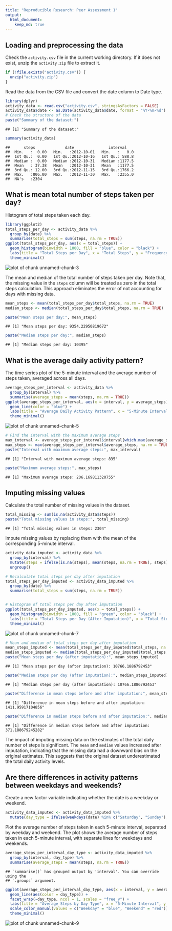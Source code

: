 ```yaml
---
title: "Reproducible Research: Peer Assessment 1"
output: 
  html_document:
    keep_md: true
---
```



## Loading and preprocessing the data
Check the `activity.csv` file in the current working directory. If it does not exist, unzip the `activity.zip` file to extract it.

``` r
if (!file.exists("activity.csv")) {
  unzip("activity.zip")
}
```

Read the data from the CSV file and convert the date column to Date type.

``` r
library(dplyr)
activity_data <- read.csv("activity.csv", stringsAsFactors = FALSE)
activity_data$date <- as.Date(activity_data$date, format = "%Y-%m-%d")
# Check the structure of the data
paste("Summary of the dataset:")
```

```
## [1] "Summary of the dataset:"
```

``` r
summary(activity_data)
```

```
##      steps             date               interval     
##  Min.   :  0.00   Min.   :2012-10-01   Min.   :   0.0  
##  1st Qu.:  0.00   1st Qu.:2012-10-16   1st Qu.: 588.8  
##  Median :  0.00   Median :2012-10-31   Median :1177.5  
##  Mean   : 37.38   Mean   :2012-10-31   Mean   :1177.5  
##  3rd Qu.: 12.00   3rd Qu.:2012-11-15   3rd Qu.:1766.2  
##  Max.   :806.00   Max.   :2012-11-30   Max.   :2355.0  
##  NA's   :2304
```

## What is mean total number of steps taken per day?
Histogram of total steps taken each day.

``` r
library(ggplot2)
total_steps_per_day <- activity_data %>%
  group_by(date) %>%
  summarise(total_steps = sum(steps, na.rm = TRUE))
ggplot(total_steps_per_day, aes(x = total_steps)) +
  geom_histogram(binwidth = 1000, fill = "blue", color = "black") +
  labs(title = "Total Steps per Day", x = "Total Steps", y = "Frequency") +
  theme_minimal()
```

![plot of chunk unnamed-chunk-3](figure/unnamed-chunk-3-1.png)

The mean and median of the total number of steps taken per day.
Note that, the missing value in the `steps` column will be treated as zero in the total steps calculation. This approach eliminates the error of not accounting for days with missing data.

``` r
mean_steps <- mean(total_steps_per_day$total_steps, na.rm = TRUE)
median_steps <- median(total_steps_per_day$total_steps, na.rm = TRUE)

paste("Mean steps per day:", mean_steps)
```

```
## [1] "Mean steps per day: 9354.22950819672"
```

``` r
paste("Median steps per day:", median_steps)
```

```
## [1] "Median steps per day: 10395"
```

## What is the average daily activity pattern?
The time series plot of the 5-minute interval and the average number of steps taken, averaged across all days.

``` r
average_steps_per_interval <- activity_data %>%
  group_by(interval) %>%
  summarise(average_steps = mean(steps, na.rm = TRUE))
ggplot(average_steps_per_interval, aes(x = interval, y = average_steps)) +
  geom_line(color = "blue") +
  labs(title = "Average Daily Activity Pattern", x = "5-Minute Interval", y = "Average Steps") +
  theme_minimal()
```

![plot of chunk unnamed-chunk-5](figure/unnamed-chunk-5-1.png)

``` r
# Find the interval with the maximum average steps
max_interval <- average_steps_per_interval$interval[which.max(average_steps_per_interval$average_steps)]
max_steps <- max(average_steps_per_interval$average_steps, na.rm = TRUE)
paste("Interval with maximum average steps:", max_interval)
```

```
## [1] "Interval with maximum average steps: 835"
```

``` r
paste("Maximum average steps:", max_steps)
```

```
## [1] "Maximum average steps: 206.169811320755"
```

## Imputing missing values
Calculate the total number of missing values in the dataset.

``` r
total_missing <- sum(is.na(activity_data$steps))
paste("Total missing values in steps:", total_missing)
```

```
## [1] "Total missing values in steps: 2304"
```

Impute missing values by replacing them with the mean of the corresponding 5-minute interval.


``` r
activity_data_imputed <- activity_data %>%
  group_by(interval) %>%
  mutate(steps = ifelse(is.na(steps), mean(steps, na.rm = TRUE), steps)) %>%
  ungroup()

# Recalculate total steps per day after imputation
total_steps_per_day_imputed <- activity_data_imputed %>%
  group_by(date) %>%
  summarise(total_steps = sum(steps, na.rm = TRUE))


# Histogram of total steps per day after imputation
ggplot(total_steps_per_day_imputed, aes(x = total_steps)) +
  geom_histogram(binwidth = 1000, fill = "green", color = "black") +
  labs(title = "Total Steps per Day (After Imputation)", x = "Total Steps", y = "Frequency") +
  theme_minimal()
```

![plot of chunk unnamed-chunk-7](figure/unnamed-chunk-7-1.png)

``` r
# Mean and median of total steps per day after imputation
mean_steps_imputed <- mean(total_steps_per_day_imputed$total_steps, na.rm = TRUE)
median_steps_imputed <- median(total_steps_per_day_imputed$total_steps, na.rm = TRUE)
paste("Mean steps per day (after imputation):", mean_steps_imputed)
```

```
## [1] "Mean steps per day (after imputation): 10766.1886792453"
```

``` r
paste("Median steps per day (after imputation):", median_steps_imputed)
```

```
## [1] "Median steps per day (after imputation): 10766.1886792453"
```

``` r
paste("Difference in mean steps before and after imputation:", mean_steps_imputed - mean_steps)
```

```
## [1] "Difference in mean steps before and after imputation: 1411.95917104856"
```

``` r
paste("Difference in median steps before and after imputation:", median_steps_imputed - median_steps)
```

```
## [1] "Difference in median steps before and after imputation: 371.188679245282"
```
The impact of imputing missing data on the estimates of the total daily number of steps is significant. The `mean` and `median` values increased after imputation, indicating that the missing data had a downward bias on the original estimates. This suggests that the original dataset underestimated the total daily activity levels.


## Are there differences in activity patterns between weekdays and weekends?
Create a new factor variable indicating whether the date is a weekday or weekend.

``` r
activity_data_imputed <- activity_data_imputed %>%
  mutate(day_type = ifelse(weekdays(date) %in% c("Saturday", "Sunday"), "Weekend", "Weekday"))
```

Plot the average number of steps taken in each 5-minute interval, separated by weekday and weekend.
The plot shows the average number of steps taken in each 5-minute interval, with separate lines for weekdays and weekends.

``` r
average_steps_per_interval_day_type <- activity_data_imputed %>%
  group_by(interval, day_type) %>%
  summarise(average_steps = mean(steps, na.rm = TRUE))
```

```
## `summarise()` has grouped output by 'interval'. You can override using the
## `.groups` argument.
```

``` r
ggplot(average_steps_per_interval_day_type, aes(x = interval, y = average_steps)) +
  geom_line(aes(color = day_type)) +
  facet_wrap(~day_type, ncol = 1, scales = "free_y") +
  labs(title = "Average Steps by Day Type", x = "5-Minute Interval", y = "Average Steps") +
  scale_color_manual(values = c("Weekday" = "blue", "Weekend" = "red")) +
  theme_minimal()
```

![plot of chunk unnamed-chunk-9](figure/unnamed-chunk-9-1.png)
